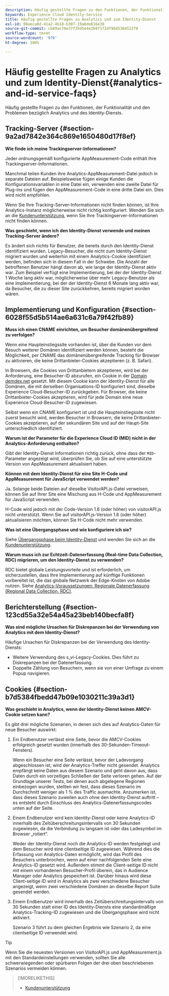 ```yaml
---
description: Häufig gestellte Fragen zu den Funktionen, der Funktionalität und den Problemen bezüglich Analytics und des Experience Cloud Identity Services.
keywords: Experience Cloud Identity-Service
title: Häufig gestellte Fragen zu Analytics und zum Identity-Dienst
exl-id: 98aeca0d-41a2-4b18-b307-19a6de816e38
source-git-commit: cb89ac70e37f35d5e4e2b971f2df9645304522f8
workflow-type: tm+mt
source-wordcount: '970'
ht-degree: 100%

---
```


# Häufig gestellte Fragen zu Analytics und zum Identity-Dienst{#analytics-and-id-service-faqs}

Häufig gestellte Fragen zu den Funktionen, der Funktionalität und den Problemen bezüglich Analytics und des Identity-Diensts.

## Tracking-Server {#section-9a2ad7842e364c869e1650480d17f8ef}

**Wie finde ich meine Trackingserver-Informationen?**

Jeder ordnungsgemäß konfigurierte AppMeasurement-Code enthält Ihre Trackingserver-Informationen.

Manchmal teilen Kunden ihre Analytics-AppMeasurement-Datei jedoch in separate Dateien auf. Beispielsweise fügen einige Kunden die Konfigurationsvariablen in eine Datei ein, verwenden eine zweite Datei für Plug-ins und fügen den AppMeasurement-Code in eine dritte Datei ein. Dies wird nicht empfohlen.

Wenn Sie Ihre Tracking-Server-Informationen nicht finden können, ist Ihre Analytics-Instanz möglicherweise nicht richtig konfiguriert. Wenden Sie sich an die [Kundenunterstützung](https://helpx.adobe.com/de/marketing-cloud/contact-support.html), wenn Sie Ihre Trackingserver-Informationen nicht finden können.

**Was geschieht, wenn ich den Identity-Dienst verwende und meinen Tracking-Server ändere?**

Es ändert sich nichts für Benutzer, die bereits durch den Identity-Dienst identifiziert wurden. Legacy-Besucher, die nicht zum Identity-Dienst migriert wurden und weiterhin mit einem Analytics-Cookie identifiziert werden, befinden sich in diesem Fall in der Schwebe. Die Anzahl der betroffenen Benutzer hängt davon ab, wie lange der Identity-Dienst aktiv war. Zum Beispiel verfügt eine Implementierung, bei der der Identity-Dienst 1 Woche lang aktiv war, möglicherweise über mehr Legacy-Benutzer als eine Implementierung, bei der der Identity-Dienst 6 Monate lang aktiv war, da Besucher, die zu dieser Site zurückkehren, bereits migriert worden wären.

## Implementierung und Konfiguration {#section-6028f55d5b514ae6a631c6a79f42fb89}

**Muss ich einen CNAME einrichten, um Besucher domänenübergreifend zu verfolgen?**

Wenn eine Haupteinstiegssite vorhanden ist, über die Kunden vor dem Besuch weiterer Domänen identifiziert werden können, besteht die Möglichkeit, per CNAME das domänenübergreifende Tracking für Browser zu aktivieren, die keine Drittanbieter-Cookies akzeptieren (z. B. Safari).

In Browsern, die Cookies von Drittanbietern akzeptieren, wird bei der Anforderung, eine Besucher-ID abzurufen, ein Cookie in der [Domain demdex.net](https://experienceleague.adobe.com/docs/audience-manager/user-guide/reference/demdex-calls.html?lang=de) gesetzt. Mit diesem Cookie kann der Identity-Dienst für alle Domänen, die mit derselben Organisations-ID konfiguriert sind, dieselbe Experience Cloud-Besucher-ID zurückgeben. Für Browser, die keine Drittanbieter-Cookies akzeptieren, wird für jede Domain eine neue Experience Cloud-Besucher-ID zugewiesen.

Selbst wenn ein CNAME konfiguriert ist und die Haupteinstiegssite nicht zuerst besucht wird, werden Besucher in Browsern, die keine Drittanbieter-Cookies akzeptieren, auf der sekundären Site und auf der Haupt-Site unterschiedlich identifiziert.

**Warum ist der Parameter für die Experience Cloud ID (MID) nicht in der Analytics-Anforderung enthalten?**

Gibt der Identity-Dienst Informationen richtig zurück, ohne dass der `MID`-Parameter angezeigt wird, überprüfen Sie, ob Sie auf eine unterstützte Version von AppMeasurement aktualisiert haben.

**Können mit dem Identity-Dienst für eine Site H-Code und AppMeasurement für JavaScript verwendet werden?**

Ja. Solange beide Dateien auf dieselbe VisitorAPI.js-Datei verweisen, können Sie auf Ihrer Site eine Mischung aus H-Code und AppMeasurement für JavaScript verwenden.

H-Code wird jedoch mit der Code-Version 1.6 (oder höher) von visitorAPI.js nicht unterstützt. Wenn Sie auf visitorAPI.js-Version 1.6 (oder höher) aktualisieren möchten, können Sie H-Code nicht mehr verwenden.

**Was ist eine Übergangsphase und wie konfiguriere ich sie?**

Siehe [Übergangsphase beim Identity-Dienst](../reference/analytics-reference/grace-period.md) und wenden Sie sich an die [Kundenunterstützung](https://helpx.adobe.com/de/marketing-cloud/contact-support.html).

**Warum muss ich zur Echtzeit-Datenerfassung (Real-time Data Collection, RDC) migrieren, um den Identity-Dienst zu verwenden?**

RDC bietet globale Leistungsvorteile und ist erforderlich, um sicherzustellen, dass Ihre Implementierung auf künftige Funktionen vorbereitet ist, die das globale Netzwerk der Edge-Knoten von Adobe nutzen. Siehe [Analytics-Voraussetzungen: Regionale Datenerfassung (Regional Data Collection, RDC)](../reference/requirements.md#section-7d04bb013bc84a25bae3b148bc0ca25f).

## Berichterstellung  {#section-123cd55a32e54a45a23beb140becfa8f}

**Was sind mögliche Ursachen für Diskrepanzen bei der Verwendung von Analytics mit dem Identity-Dienst?**

Häufige Ursachen für Diskrepanzen bei der Verwendung des Identity-Diensts:

* Weitere Verwendung des s_vi-Legacy-Cookies. Dies führt zu Diskrepanzen bei der Datenerfassung.
* Doppelte Zählung von Besuchern, wenn sie von einer Umfrage zu einem Popup navigieren.

## Cookies  {#section-b7d5384fbedd47b09e1030211c39a3d1}

**Was geschieht in Analytics, wenn der Identity-Dienst keinen AMCV-Cookie setzen kann?**

Es gibt drei mögliche Szenarien, in denen sich dies auf Analytics-Daten für neue Besucher auswirkt:

1. Ein Endbenutzer verlässt eine Seite, bevor die AMCV-Cookies erfolgreich gesetzt wurden (innerhalb des 30-Sekunden-Timeout-Fensters).

   Wenn ein Besucher eine Seite verlässt, bevor der Ladevorgang abgeschlossen ist, wird der Analytics-Treffer nicht gesendet. Analytics empfängt keine Daten aus diesem Szenario und geht davon aus, dass Daten durch ein vorzeitiges Schließen der Seite verloren gehen. Auf der Grundlage unserer Tests, bei denen auch abgelegene Regionen einbezogen wurden, stellten wir fest, dass dieses Szenario im Durchschnitt weniger als 1 % des Traffic ausmachte. Anzumerken ist, dass dieses Szenario zuweilen auch ohne den Identity-Dienst auftritt – es entsteht durch Einschluss des Analytics-Datenerfassungscodes unten auf der Seite.

1. Einem Endbenutzer wird kein Identity-Dienst oder keine Analytics-ID innerhalb des Zeitüberschreitungsintervalls von 30 Sekunden zugewiesen, da die Verbindung zu langsam ist oder das Ladesymbol im Browser „rotiert“.

   Weder der Identity-Dienst noch die Analytics-ID werden festgelegt und dem Besucher wird eine clientseitige ID zugewiesen. Während dies die Erfassung von Analytics-Daten ermöglicht, wird das Profil des Besuchers unterbrochen, wenn auf einer nachfolgenden Seite eine Analytics-ID gesetzt wird. Außerdem stimmt die Client-seitige ID nicht mit einem vorhandenen Besucher-Profil überein, das in Audience Manager oder Analytics gespeichert ist. Darüber hinaus wird diese Client-seitige ID wird in Analytics als zwei verschiedene Besucher angezeigt, wenn zwei verschiedene Domänen an dieselbe Report Suite gesendet werden.

1. Einem Endbenutzer wird innerhalb des Zeitüberschreitungsintervalls von 30 Sekunden statt einer ID des Identity-Diensts eine standardmäßige Analytics-Tracking-ID zugewiesen und die Übergangsphase wird nicht aktiviert.

   Szenario 3 führt zu dem gleichen Ergebnis wie Szenario 2, da eine clientseitige ID verwendet wird.

>[!TIP]
>
>Wenn Sie die neuesten Versionen von VisitorAPI.js und AppMeasurement.js mit den Standardeinstellungen verwenden, sollten Sie alle schwerwiegenden oder spürbaren Folgen der drei oben beschriebenen Szenarios vermeiden können.

>[!MORELIKETHIS]
>
>* [Kundenunterstützung](https://helpx.adobe.com/de/marketing-cloud/contact-support.html)


